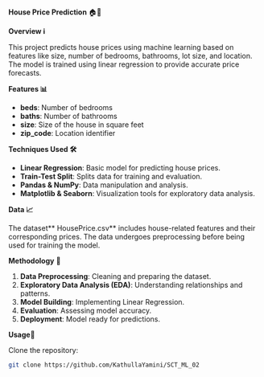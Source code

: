 **House Price Prediction** 🏠💸

**Overview ℹ️**

This project predicts house prices using machine learning based on features like size, number of bedrooms, bathrooms, lot size, and location. The model is trained using linear regression to provide accurate price forecasts.

**Features 📊**

- **beds**: Number of bedrooms
- **baths**: Number of bathrooms
- **size**: Size of the house in square feet
- **zip_code**: Location identifier

**Techniques Used 🛠️**

- **Linear Regression**: Basic model for predicting house prices.
- **Train-Test Split**: Splits data for training and evaluation.
- **Pandas & NumPy**: Data manipulation and analysis.
- **Matplotlib & Seaborn**: Visualization tools for exploratory data analysis.

**Data 📈**

The dataset** HousePrice.csv** includes house-related features and their corresponding prices. The data undergoes preprocessing before being used for training the model.

**Methodology** 🚀

1. **Data Preprocessing**: Cleaning and preparing the dataset.
2. **Exploratory Data Analysis (EDA)**: Understanding relationships and patterns.
3. **Model Building**: Implementing Linear Regression.
4. **Evaluation**: Assessing model accuracy.
5. **Deployment**: Model ready for predictions.

**Usage**🚀


Clone the repository:

```bash
git clone https://github.com/KathullaYamini/SCT_ML_02
```





